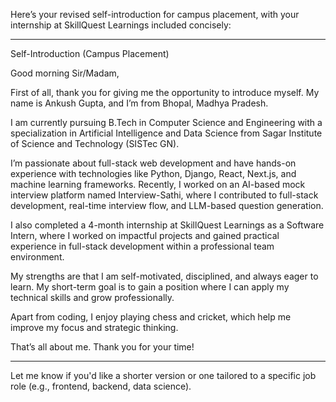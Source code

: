 Here’s your revised self-introduction for campus placement, with your internship at SkillQuest Learnings included concisely:


---

Self-Introduction (Campus Placement)

Good morning Sir/Madam,

First of all, thank you for giving me the opportunity to introduce myself.
My name is Ankush Gupta, and I’m from Bhopal, Madhya Pradesh.

I am currently pursuing B.Tech in Computer Science and Engineering with a specialization in Artificial Intelligence and Data Science from Sagar Institute of Science and Technology (SISTec GN).

I’m passionate about full-stack web development and have hands-on experience with technologies like Python, Django, React, Next.js, and machine learning frameworks.
Recently, I worked on an AI-based mock interview platform named Interview-Sathi, where I contributed to full-stack development, real-time interview flow, and LLM-based question generation.

I also completed a 4-month internship at SkillQuest Learnings as a Software Intern, where I worked on impactful projects and gained practical experience in full-stack development within a professional team environment.

My strengths are that I am self-motivated, disciplined, and always eager to learn.
My short-term goal is to gain a position where I can apply my technical skills and grow professionally.

Apart from coding, I enjoy playing chess and cricket, which help me improve my focus and strategic thinking.

That’s all about me. Thank you for your time!


---

Let me know if you'd like a shorter version or one tailored to a specific job role (e.g., frontend, backend, data science).

